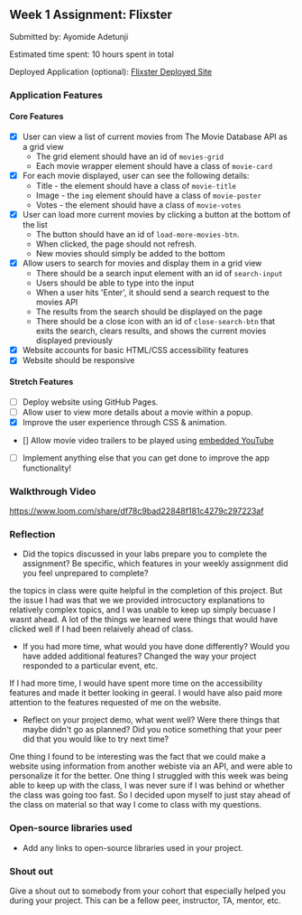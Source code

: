 
## Week 1 Assignment: Flixster

Submitted by: Ayomide Adetunji

Estimated time spent: 10 hours spent in total

Deployed Application (optional): [Flixster Deployed Site](ADD_LINK_HERE)

### Application Features

#### Core Features

- [X] User can view a list of current movies from The Movie Database API as a grid view
  - The grid element should have an id of `movies-grid`
  - Each movie wrapper element should have a class of `movie-card`
- [X] For each movie displayed, user can see the following details:
  - Title - the element should have a class of `movie-title`
  - Image - the `img` element should have a class of `movie-poster`
  - Votes - the element should have a class of `movie-votes`
- [X] User can load more current movies by clicking a button at the bottom of the list
  - The button should have an id of `load-more-movies-btn`.
  - When clicked, the page should not refresh.
  - New movies should simply be added to the bottom
- [X] Allow users to search for movies and display them in a grid view
  - There should be a search input element with an id of `search-input`
  - Users should be able to type into the input
  - When a user hits 'Enter', it should send a search request to the movies API
  - The results from the search should be displayed on the page
  - There should be a close icon with an id of `close-search-btn` that exits the search, clears results, and shows the current movies displayed previously
- [X] Website accounts for basic HTML/CSS accessibility features
- [X] Website should be responsive

#### Stretch Features

- [ ] Deploy website using GitHub Pages.
- [ ] Allow user to view more details about a movie within a popup.
- [X] Improve the user experience through CSS & animation.
- [] Allow movie video trailers to be played using [embedded YouTube](https://support.google.com/youtube/answer/171780?hl=en)
- [ ] Implement anything else that you can get done to improve the app functionality!

### Walkthrough Video

https://www.loom.com/share/df78c9bad22848f181c4279c297223af


### Reflection

- Did the topics discussed in your labs prepare you to complete the assignment? Be specific, which features in your weekly assignment did you feel unprepared to complete?

the topics in class were quite helpful in the completion of this project. But the issue I had was that we we provided introcuctory explanations to relatively complex topics, and I was unable to keep up simply becuase I wasnt ahead. A lot of the things we learned were things that would have clicked well if I had been relaively ahead of class.

- If you had more time, what would you have done differently? Would you have added additional features? Changed the way your project responded to a particular event, etc.
  
If I had more time, I would have spent more time on the accessibility features and made it better looking in geeral. I would have also paid more attention to the features requested of me on the website.

- Reflect on your project demo, what went well? Were there things that maybe didn't go as planned? Did you notice something that your peer did that you would like to try next time?

One thing I found to be interesting was the fact that we could make a website using information from another webiste via an API, and were able to personalize it for the better. One thing I struggled with this week was being able to keep up with the class, I was never sure if I was behind or whether the class was going too fast. So I decided upon myself to just stay ahead of the class on material so that way I come to class with my questions.

### Open-source libraries used

- Add any links to open-source libraries used in your project.

### Shout out

Give a shout out to somebody from your cohort that especially helped you during your project. This can be a fellow peer, instructor, TA, mentor, etc.
